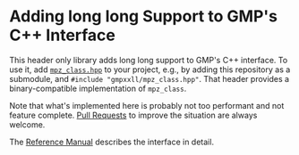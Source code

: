 # Adding long long Support to GMP's C++ Interface

This header only library adds long long support to GMP's C++ interface. To use
it, add [`mpz_class.hpp`](doc_mpz_class_hpp.md) to your project, e.g., by adding this repository as a
submodule, and `#include "gmpxxll/mpz_class.hpp"`. That header provides a binary-compatible implementation of `mpz_class`.

Note that what's implemented here is probably not too performant and not
feature complete. [Pull Requests](https://github.com/flatsurf/gmpxxll/pulls) to
improve the situation are always welcome.

The [Reference Manual](doc_mpz_class_hpp.md) describes the interface in detail.
